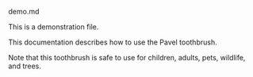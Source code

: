 demo.md

This is a demonstration file.

This documentation describes how to use the Pavel
toothbrush.

Note that this toothbrush is safe to use for children,
adults, pets, wildlife, and trees.

